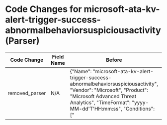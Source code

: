 # Code Changes for microsoft-ata-kv-alert-trigger-success-abnormalbehaviorsuspiciousactivity (Parser)

| Code Change | Field Name | Before | After |
|-------------|------------|--------|-------|
| removed_parser | N/A | {"Name": "microsoft-ata-kv-alert-trigger-success-abnormalbehaviorsuspiciousactivity", "Vendor": "Microsoft", "Product": "Microsoft Advanced Threat Analytics", "TimeFormat": "yyyy-MM-dd'T'HH:mm:ss", "Conditions": ["|Microsoft|ATA|", "|AbnormalBehaviorSuspiciousActivity|"], "Fields": ["CEF:([^\|]*\|){4}({alert_type}[^\|]+)\|({alert_name}[^\|]+)\|({alert_severity}[^\|]+)\|", "\Wstart=({time}\d\d\d\d-\d\d-\d\dT\d\d:\d\d:\d\d)", "\Wapp=({service_name}.+?)\s+(\w+=|$)", "\Wmsg=({additional_info}.+?)\s+(\w+=|$)", "\Wmsg=(?:(({last_name}[\w\']+), ({first_name}\w+))|({user}[\w\.\-\!\#\^\~]{1,40}\$?))\s+", "\Wsuser=(?:(({last_name}[\w\']+), ({first_name}\w+))|({user}[\w\.\-\!\#\^\~]{1,40}\$?))\s+(\w+=|$)"], "ParserVersion": "v1.0.0"} | N/A |